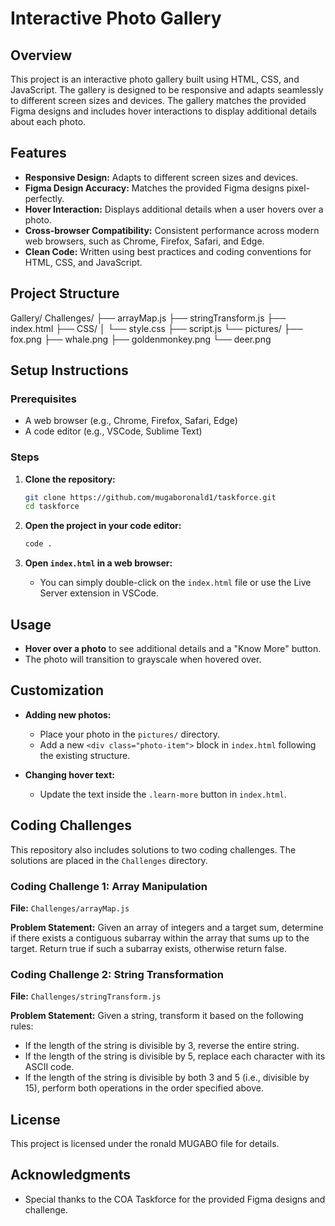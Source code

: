 # Interactive Photo Gallery

## Overview

This project is an interactive photo gallery built using HTML, CSS, and JavaScript. The gallery is designed to be responsive and adapts seamlessly to different screen sizes and devices. The gallery matches the provided Figma designs and includes hover interactions to display additional details about each photo.

## Features

- **Responsive Design:** Adapts to different screen sizes and devices.
- **Figma Design Accuracy:** Matches the provided Figma designs pixel-perfectly.
- **Hover Interaction:** Displays additional details when a user hovers over a photo.
- **Cross-browser Compatibility:** Consistent performance across modern web browsers, such as Chrome, Firefox, Safari, and Edge.
- **Clean Code:** Written using best practices and coding conventions for HTML, CSS, and JavaScript.

## Project Structure

Gallery/
Challenges/
├── arrayMap.js
├── stringTransform.js
├── index.html
├── CSS/
│ └── style.css
├── script.js
└── pictures/
├── fox.png
├── whale.png
├── goldenmonkey.png
└── deer.png

## Setup Instructions

### Prerequisites

- A web browser (e.g., Chrome, Firefox, Safari, Edge)
- A code editor (e.g., VSCode, Sublime Text)

### Steps

1. **Clone the repository:**

   ```sh
   git clone https://github.com/mugaboronald1/taskforce.git
   cd taskforce
   ```

2. **Open the project in your code editor:**

   ```sh
   code .
   ```

3. **Open `index.html` in a web browser:**
   - You can simply double-click on the `index.html` file or use the Live Server extension in VSCode.

## Usage

- **Hover over a photo** to see additional details and a "Know More" button.
- The photo will transition to grayscale when hovered over.

## Customization

- **Adding new photos:**

  - Place your photo in the `pictures/` directory.
  - Add a new `<div class="photo-item">` block in `index.html` following the existing structure.

- **Changing hover text:**
  - Update the text inside the `.learn-more` button in `index.html`.

## Coding Challenges

This repository also includes solutions to two coding challenges. The solutions are placed in the `Challenges` directory.

### Coding Challenge 1: Array Manipulation

**File:** `Challenges/arrayMap.js`

**Problem Statement:**
Given an array of integers and a target sum, determine if there exists a contiguous subarray within the array that sums up to the target. Return true if such a subarray exists, otherwise return false.

### Coding Challenge 2: String Transformation

**File:** `Challenges/stringTransform.js`

**Problem Statement:**
Given a string, transform it based on the following rules:

- If the length of the string is divisible by 3, reverse the entire string.
- If the length of the string is divisible by 5, replace each character with its ASCII code.
- If the length of the string is divisible by both 3 and 5 (i.e., divisible by 15), perform both operations in the order specified above.

## License

This project is licensed under the ronald MUGABO file for details.

## Acknowledgments

- Special thanks to the COA Taskforce for the provided Figma designs and challenge.
